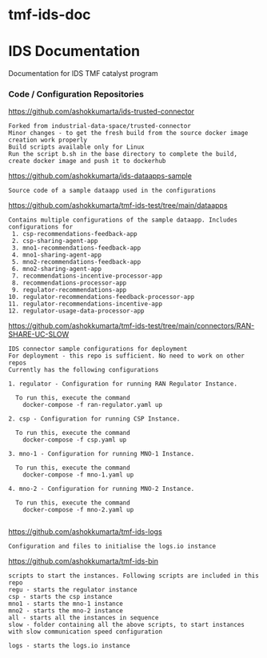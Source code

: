 # tmf-ids-doc

# IDS Documentation
Documentation for IDS TMF catalyst program

### Code / Configuration Repositories

https://github.com/ashokkumarta/ids-trusted-connector

```
Forked from industrial-data-space/trusted-connector
Minor changes - to get the fresh build from the source docker image creation work properly
Build scripts available only for Linux
Run the script b.sh in the base directory to complete the build, create docker image and push it to dockerhub
```

https://github.com/ashokkumarta/ids-dataapps-sample
```
Source code of a sample dataapp used in the configurations 
```

https://github.com/ashokkumarta/tmf-ids-test/tree/main/dataapps

```
Contains multiple configurations of the sample dataapp. Includes configurations for
 1. csp-recommendations-feedback-app
 2. csp-sharing-agent-app
 3. mno1-recommendations-feedback-app
 4. mno1-sharing-agent-app
 5. mno2-recommendations-feedback-app
 6. mno2-sharing-agent-app
 7. recommendations-incentive-processor-app
 8. recommendations-processor-app
 9. regulator-recommendations-app
10. regulator-recommendations-feedback-processor-app
11. regulator-recommendations-incentive-app
12. regulator-usage-data-processor-app

```

https://github.com/ashokkumarta/tmf-ids-test/tree/main/connectors/RAN-SHARE-UC-SLOW

```
IDS connector sample configurations for deployment
For deployment - this repo is sufficient. No need to work on other repos
Currently has the following configurations

1. regulator - Configuration for running RAN Regulator Instance.

  To run this, execute the command 
    docker-compose -f ran-regulator.yaml up

2. csp - Configuration for running CSP Instance.

  To run this, execute the command 
    docker-compose -f csp.yaml up
    
3. mno-1 - Configuration for running MNO-1 Instance.

  To run this, execute the command 
    docker-compose -f mno-1.yaml up
    
4. mno-2 - Configuration for running MNO-2 Instance.

  To run this, execute the command 
    docker-compose -f mno-2.yaml up
    
```

https://github.com/ashokkumarta/tmf-ids-logs
```
Configuration and files to initialise the logs.io instance

```

https://github.com/ashokkumarta/tmf-ids-bin

```
scripts to start the instances. Following scripts are included in this repo
regu - starts the regulator instance
csp - starts the csp instance 
mno1 - starts the mno-1 instance
mno2 - starts the mno-2 instance
all - starts all the instances in sequence
slow - folder containing all the above scripts, to start instances with slow communication speed configuration

logs - starts the logs.io instance

```
